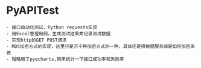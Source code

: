 # PyAPITest
    - 接口自动化测试，Python requests实现
    - 用Excel管理用例，生成测试结果并记录测试数据
    - 实现http的GET POST请求
    - MD5加密方式的实现，这里只是万千种加密方式的一种，具体还是得根据服务端是如何加密来做
    - 粗略用了pyecharts,用来统计一下接口成功率和失败率
